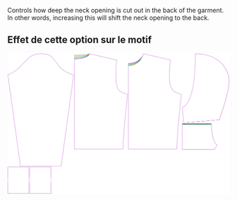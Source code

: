 
Controls how deep the neck opening is cut out in the back of the garment. In other words, increasing this will shift the neck opening to the back.


## Effet de cette option sur le motif
![This image shows the effect of this option by superimposing several variants that have a different value for this option](huey_backneckcutout_sample.svg "Effect of this option on the pattern")
